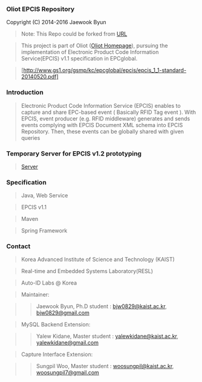 ### Oliot EPCIS Repository ###
Copyright (C) 2014-2016 Jaewook Byun
> Note: This Repo could be forked from [URL](https://github.com/JaewookByun)

> This project is part of Oliot ([Oliot Homepage](http://oliot.org)), pursuing the implementation of
> Electronic Product Code Information Service(EPCIS) v1.1 specification in
> EPCglobal. 

> [http://www.gs1.org/gsmp/kc/epcglobal/epcis/epcis_1_1-standard-20140520.pdf]

### Introduction ###
> Electronic Product Code Information Service (EPCIS) enables to capture and share EPC-based event 
> ( Basically RFID Tag event ).
> With EPCIS, event producer (e.g. RFID middleware) generates and sends events
> complying with EPCIS Document XML schema into EPCIS Repository. 
> Then, these events can be globally shared with given queries 

### Temporary Server for EPCIS v1.2 prototyping ###
> [Server](http://143.248.56.100:8080/epcis)

### Specification ###
> Java, Web Service

> EPCIS v1.1

> Maven

> Spring Framework

### Contact ###
> Korea Advanced Institute of Science and Technology (KAIST)

> Real-time and Embedded Systems Laboratory(RESL)

> Auto-ID Labs @ Korea

> Maintainer:

>> Jaewook Byun, Ph.D student : bjw0829@kaist.ac.kr, bjw0829@gmail.com

> MySQL Backend Extension:

>> Yalew Kidane, Master student : yalewkidane@kaist.ac.kr, yalewkidane@gmail.com

> Capture Interface Extension:

>> Sungpil Woo, Master student : woosungpil@kaist.ac.kr, woosungpil7@gmail.com
